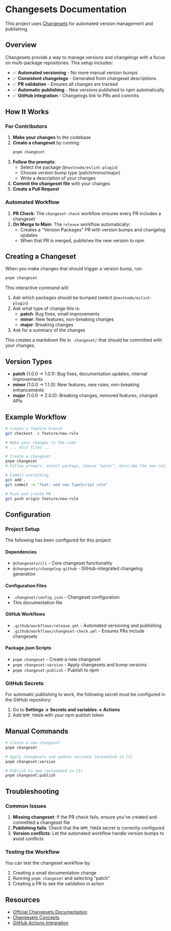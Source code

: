 # Changesets Documentation

This project uses [Changesets](https://github.com/changesets/changesets) for automated version management and publishing.

## Overview

Changesets provide a way to manage versions and changelogs with a focus on multi-package repositories. This setup includes:

- ✅ **Automated versioning** - No more manual version bumps
- ✅ **Consistent changelogs** - Generated from changeset descriptions
- ✅ **PR validation** - Ensures all changes are tracked
- ✅ **Automatic publishing** - New versions published to npm automatically
- ✅ **GitHub integration** - Changelogs link to PRs and commits

## How It Works

### For Contributors

1. **Make your changes** to the codebase
2. **Create a changeset** by running:
   ```bash
   pnpm changeset
   ```
3. **Follow the prompts**:
   - Select the package (`@nextnode/eslint-plugin`)
   - Choose version bump type (patch/minor/major)
   - Write a description of your changes
4. **Commit the changeset file** with your changes
5. **Create a Pull Request**

### Automated Workflow

1. **PR Check**: The `changeset-check` workflow ensures every PR includes a changeset
2. **On Merge to Main**: The `release` workflow automatically:
   - Creates a "Version Packages" PR with version bumps and changelog updates
   - When that PR is merged, publishes the new version to npm

## Creating a Changeset

When you make changes that should trigger a version bump, run:

```bash
pnpm changeset
```

This interactive command will:

1. Ask which packages should be bumped (select `@nextnode/eslint-plugin`)
2. Ask what type of change this is:
   - **patch**: Bug fixes, small improvements
   - **minor**: New features, non-breaking changes
   - **major**: Breaking changes
3. Ask for a summary of the changes

This creates a markdown file in `.changeset/` that should be committed with your changes.

## Version Types

- **patch** (1.0.0 → 1.0.1): Bug fixes, documentation updates, internal improvements
- **minor** (1.0.0 → 1.1.0): New features, new rules, non-breaking enhancements
- **major** (1.0.0 → 2.0.0): Breaking changes, removed features, changed APIs

## Example Workflow

```bash
# Create a feature branch
git checkout -b feature/new-rule

# Make your changes to the code
# ... edit files ...

# Create a changeset
pnpm changeset
# Follow prompts: select package, choose "minor", describe the new rule

# Commit everything
git add .
git commit -m "feat: add new TypeScript rule"

# Push and create PR
git push origin feature/new-rule
```

## Configuration

### Project Setup

The following has been configured for this project:

#### Dependencies

- `@changesets/cli` - Core changeset functionality
- `@changesets/changelog-github` - GitHub-integrated changelog generation

#### Configuration Files

- `.changeset/config.json` - Changeset configuration
- This documentation file

#### GitHub Workflows

- `.github/workflows/release.yml` - Automated versioning and publishing
- `.github/workflows/changeset-check.yml` - Ensures PRs include changesets

#### Package.json Scripts

- `pnpm changeset` - Create a new changeset
- `pnpm changeset:version` - Apply changesets and bump versions
- `pnpm changeset:publish` - Publish to npm

### GitHub Secrets

For automatic publishing to work, the following secret must be configured in the GitHub repository:

1. Go to **Settings → Secrets and variables → Actions**
2. Add `NPM_TOKEN` with your npm publish token

## Manual Commands

```bash
# Create a new changeset
pnpm changeset

# Apply changesets and update versions (automated in CI)
pnpm changeset:version

# Publish to npm (automated in CI)
pnpm changeset:publish
```

## Troubleshooting

### Common Issues

1. **Missing changeset**: If the PR check fails, ensure you've created and committed a changeset file
2. **Publishing fails**: Check that the `NPM_TOKEN` secret is correctly configured
3. **Version conflicts**: Let the automated workflow handle version bumps to avoid conflicts

### Testing the Workflow

You can test the changeset workflow by:

1. Creating a small documentation change
2. Running `pnpm changeset` and selecting "patch"
3. Creating a PR to see the validation in action

## Resources

- [Official Changesets Documentation](https://github.com/changesets/changesets)
- [Changesets Concepts](https://github.com/changesets/changesets/blob/main/docs/intro-to-using-changesets.md)
- [GitHub Actions Integration](https://github.com/changesets/action)
